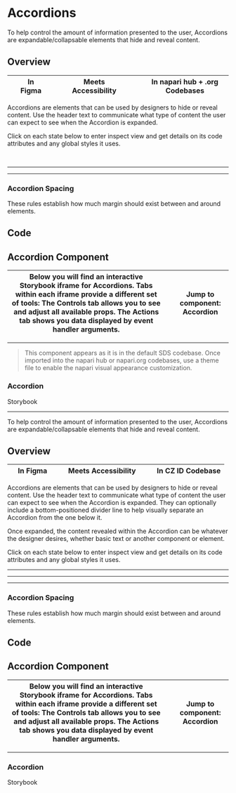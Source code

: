 # Accordions

To help control the amount of information presented to the user, Accordions are expandable/collapsable elements that hide and reveal content.

## Overview

|  | In Figma |   |  | Meets Accessibility |   |  | In napari hub + .org Codebases |
| --- | --- | --- | --- | --- | --- | --- | --- |

Accordions are elements that can be used by designers to hide or reveal content. Use the header text to communicate what type of content the user can expect to see when the Accordion is expanded.

Click on each state below to enter inspect view and get details on its code attributes and any global styles it uses.

 

---

---

### Accordion Spacing

These rules establish how much margin should exist between and around elements.

## Code

## Accordion Component

| Below you will find an interactive Storybook iframe for Accordions.  Tabs within each iframe provide a different set of tools: The Controls tab allows you to see and adjust all available props. The Actions tab shows you data displayed by event handler arguments. |   | **Jump to component:** Accordion |
| --- | --- | --- |

---

>This component appears as it is in the default SDS codebase. Once imported into the napari hub or napari.org codebases, use a theme file to enable the napari visual appearance customization.

### Accordion

Storybook

---

To help control the amount of information presented to the user, Accordions are expandable/collapsable elements that hide and reveal content.

## Overview

|  | In Figma |   |  | Meets Accessibility |   |  | In CZ ID Codebase |
| --- | --- | --- | --- | --- | --- | --- | --- |

Accordions are elements that can be used by designers to hide or reveal content. Use the header text to communicate what type of content the user can expect to see when the Accordion is expanded. They can optionally include a bottom-positioned divider line to help visually separate an Accordion from the one below it.

Once expanded, the content revealed within the Accordion can be whatever the designer desires, whether basic text or another component or element.

Click on each state below to enter inspect view and get details on its code attributes and any global styles it uses.

---

---

---

### Accordion Spacing

These rules establish how much margin should exist between and around elements.

## Code

## Accordion Component

| Below you will find an interactive Storybook iframe for Accordions.  Tabs within each iframe provide a different set of tools: The Controls tab allows you to see and adjust all available props. The Actions tab shows you data displayed by event handler arguments. |   | **Jump to component:** Accordion |
| --- | --- | --- |

---

### Accordion

Storybook

 

